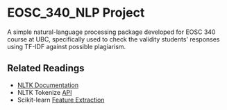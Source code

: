# EOSC_340_NLP Project

A simple natural-language processing package developed for EOSC 340 course at UBC, specifically used to check the validity students' responses using TF-IDF against possible plagiarism.

## Related Readings
- [NLTK Documentation](https://www.nltk.org/index.html)
- NLTK Tokenize [API](https://www.nltk.org/api/nltk.tokenize.html) 
- Scikit-learn [Feature Extraction](https://scikit-learn.org/stable/modules/feature_extraction.html#text-feature-extraction)